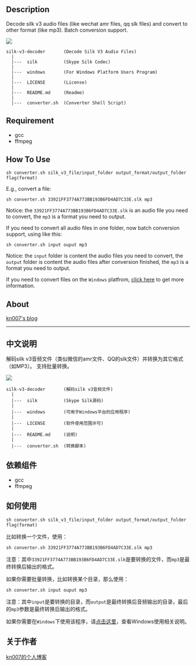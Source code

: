 ## Description
Decode silk v3 audio files (like wechat amr files, qq slk files) and convert to other format (like mp3).
Batch conversion support.

<a href="https://github.com/kn007/silk-v3-decoder/blob/master/LICENSE"><img src="https://img.shields.io/badge/license-MIT-green.svg?style=flat"></a>

```
silk-v3-decoder       (Decode Silk V3 Audio Files)
  |
  |---  silk          (Skype Silk Codec)
  |
  |---  windows       (For Windows Platform Users Program)
  |
  |---  LICENSE       (License)
  |
  |---  README.md     (Readme)
  |
  |---  converter.sh  (Converter Shell Script)
```

## Requirement

* gcc
* ffmpeg

## How To Use

```
sh converter.sh silk_v3_file/input_folder output_format/output_folder flag(format)
```
E.g., convert a file:
```
sh converter.sh 33921FF3774A773BB193B6FD4AD7C33E.slk mp3
```
Notice: the `33921FF3774A773BB193B6FD4AD7C33E.slk` is an audio file you need to convert, the `mp3` is a format you need to output.

If you need to convert all audio files in one folder, now batch conversion support, using like this:
```
sh converter.sh input ouput mp3
```
Notice: the `input` folder is content the audio files you need to convert, the `output` folder is content the audio files after conversion finished, the `mp3` is a format you need to output.

If you need to convert files on the `Windows` platfrom, <a href='/windows' target="_blank">click here</a> to get more information.

## About

[kn007's blog](http://kn007.net) 

***

## 中文说明
解码silk v3音频文件（类似微信的amr文件、QQ的slk文件）并转换为其它格式（如MP3）。
支持批量转换。

<a href="https://github.com/kn007/silk-v3-decoder/blob/master/LICENSE"><img src="https://img.shields.io/badge/license-MIT-green.svg?style=flat"></a>

```
silk-v3-decoder       (解码silk v3音频文件)
  |
  |---  silk          (Skype Silk源码)
  |
  |---  windows       (可用于Windows平台的应用程序)
  |
  |---  LICENSE       (软件使用范围许可)
  |
  |---  README.md     (说明)
  |
  |---  converter.sh  (转换脚本)
```

## 依赖组件

* gcc
* ffmpeg

## 如何使用

```
sh converter.sh silk_v3_file/input_folder output_format/output_folder flag(format)
```
比如转换一个文件，使用：
```
sh converter.sh 33921FF3774A773BB193B6FD4AD7C33E.slk mp3
```
注意：其中`33921FF3774A773BB193B6FD4AD7C33E.slk`是要转换的文件，而`mp3`是最终转换后输出的格式。

如果你需要批量转换，比如转换某个目录，那么使用：
```
sh converter.sh input ouput mp3
```
注意：其中`input`是要转换的目录，而`output`是最终转换后音频输出的目录，最后的`mp3`参数是最终转换后输出的格式。

如果你需要在`Windows`下使用该程序，请<a href='/windows' target="_blank">点击这里</a>，查看Windows使用相关说明。

## 关于作者

[kn007的个人博客](http://kn007.net) 
